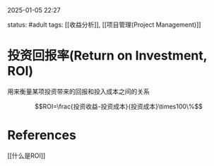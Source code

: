 2025-01-05    22:27

status: #adult 
tags: [[收益分析]], [[项目管理(Project Management)]]


# 投资回报率(Return on Investment, ROI)

用来衡量某项投资带来的回报和投入成本之间的关系

$$ROI=\frac{投资收益-投资成本}{投资成本}\times100\%$$




# References

[[什么是ROI]]
